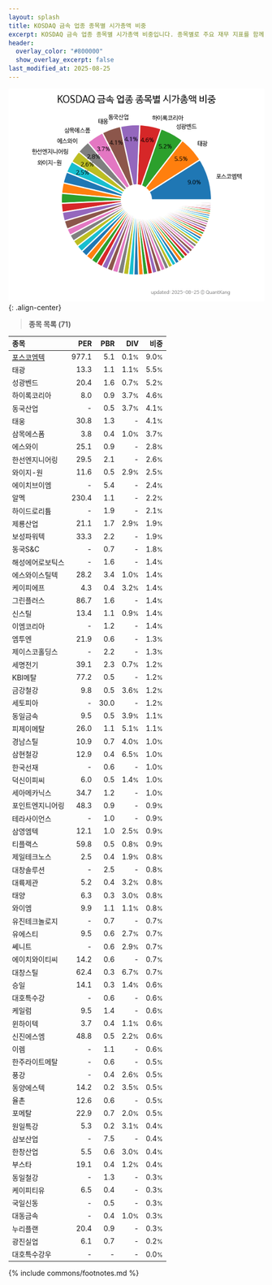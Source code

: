 ```yaml
---
layout: splash
title: KOSDAQ 금속 업종 종목별 시가총액 비중
excerpt: KOSDAQ 금속 업종 종목별 시가총액 비중입니다. 종목별로 주요 재무 지표를 함께 표시합니다.
header:
  overlay_color: "#800000"
  show_overlay_excerpt: false
last_modified_at: 2025-08-25
---
```



![KOSDAQ 금속 업종 종목별 시가총액 비중](/stats/sector/images/kosdaq_업종_금속_종목.png){: .align-center}


> **종목 목록 (71)**<a id="list"></a>

| **종목** | **PER** | **PBR** | **DIV** | **비중** |
| :------- | ------: | ------: | ------: | -------: |
| [포스코엠텍](/009520/) | 977.1 | 5.1 | 0.1<small>%</small> | 9.0<small>%</small> |
| 태광 | 13.3 | 1.1 | 1.1<small>%</small> | 5.5<small>%</small> |
| 성광벤드 | 20.4 | 1.6 | 0.7<small>%</small> | 5.2<small>%</small> |
| 하이록코리아 | 8.0 | 0.9 | 3.7<small>%</small> | 4.6<small>%</small> |
| 동국산업 | - | 0.5 | 3.7<small>%</small> | 4.1<small>%</small> |
| 태웅 | 30.8 | 1.3 | - | 4.1<small>%</small> |
| 삼목에스폼 | 3.8 | 0.4 | 1.0<small>%</small> | 3.7<small>%</small> |
| 에스와이 | 25.1 | 0.9 | - | 2.8<small>%</small> |
| 한선엔지니어링 | 29.5 | 2.1 | - | 2.6<small>%</small> |
| 와이지-원 | 11.6 | 0.5 | 2.9<small>%</small> | 2.5<small>%</small> |
| 에이치브이엠 | - | 5.4 | - | 2.4<small>%</small> |
| 알멕 | 230.4 | 1.1 | - | 2.2<small>%</small> |
| 하이드로리튬 | - | 1.9 | - | 2.1<small>%</small> |
| 제룡산업 | 21.1 | 1.7 | 2.9<small>%</small> | 1.9<small>%</small> |
| 보성파워텍 | 33.3 | 2.2 | - | 1.9<small>%</small> |
| 동국S&C | - | 0.7 | - | 1.8<small>%</small> |
| 해성에어로보틱스 | - | 1.6 | - | 1.4<small>%</small> |
| 에스와이스틸텍 | 28.2 | 3.4 | 1.0<small>%</small> | 1.4<small>%</small> |
| 케이피에프 | 4.3 | 0.4 | 3.2<small>%</small> | 1.4<small>%</small> |
| 그린플러스 | 86.7 | 1.6 | - | 1.4<small>%</small> |
| 신스틸 | 13.4 | 1.1 | 0.9<small>%</small> | 1.4<small>%</small> |
| 이엠코리아 | - | 1.2 | - | 1.4<small>%</small> |
| 엠투엔 | 21.9 | 0.6 | - | 1.3<small>%</small> |
| 제이스코홀딩스 | - | 2.2 | - | 1.3<small>%</small> |
| 세명전기 | 39.1 | 2.3 | 0.7<small>%</small> | 1.2<small>%</small> |
| KBI메탈 | 77.2 | 0.5 | - | 1.2<small>%</small> |
| 금강철강 | 9.8 | 0.5 | 3.6<small>%</small> | 1.2<small>%</small> |
| 세토피아 | - | 30.0 | - | 1.2<small>%</small> |
| 동일금속 | 9.5 | 0.5 | 3.9<small>%</small> | 1.1<small>%</small> |
| 피제이메탈 | 26.0 | 1.1 | 5.1<small>%</small> | 1.1<small>%</small> |
| 경남스틸 | 10.9 | 0.7 | 4.0<small>%</small> | 1.0<small>%</small> |
| 삼현철강 | 12.9 | 0.4 | 6.5<small>%</small> | 1.0<small>%</small> |
| 한국선재 | - | 0.6 | - | 1.0<small>%</small> |
| 덕신이피씨 | 6.0 | 0.5 | 1.4<small>%</small> | 1.0<small>%</small> |
| 세아메카닉스 | 34.7 | 1.2 | - | 1.0<small>%</small> |
| 포인트엔지니어링 | 48.3 | 0.9 | - | 0.9<small>%</small> |
| 테라사이언스 | - | 1.0 | - | 0.9<small>%</small> |
| 삼영엠텍 | 12.1 | 1.0 | 2.5<small>%</small> | 0.9<small>%</small> |
| 티플랙스 | 59.8 | 0.5 | 0.8<small>%</small> | 0.9<small>%</small> |
| 제일테크노스 | 2.5 | 0.4 | 1.9<small>%</small> | 0.8<small>%</small> |
| 대창솔루션 | - | 2.5 | - | 0.8<small>%</small> |
| 대륙제관 | 5.2 | 0.4 | 3.2<small>%</small> | 0.8<small>%</small> |
| 태양 | 6.3 | 0.3 | 3.0<small>%</small> | 0.8<small>%</small> |
| 와이엠 | 9.9 | 1.1 | 1.1<small>%</small> | 0.8<small>%</small> |
| 유진테크놀로지 | - | 0.7 | - | 0.7<small>%</small> |
| 유에스티 | 9.5 | 0.6 | 2.7<small>%</small> | 0.7<small>%</small> |
| 쎄니트 | - | 0.6 | 2.9<small>%</small> | 0.7<small>%</small> |
| 에이치와이티씨 | 14.2 | 0.6 | - | 0.7<small>%</small> |
| 대창스틸 | 62.4 | 0.3 | 6.7<small>%</small> | 0.7<small>%</small> |
| 승일 | 14.1 | 0.3 | 1.4<small>%</small> | 0.6<small>%</small> |
| 대호특수강 | - | 0.6 | - | 0.6<small>%</small> |
| 케일럼 | 9.5 | 1.4 | - | 0.6<small>%</small> |
| 윈하이텍 | 3.7 | 0.4 | 1.1<small>%</small> | 0.6<small>%</small> |
| 신진에스엠 | 48.8 | 0.5 | 2.2<small>%</small> | 0.6<small>%</small> |
| 이렘 | - | 1.1 | - | 0.6<small>%</small> |
| 한주라이트메탈 | - | 0.6 | - | 0.5<small>%</small> |
| 풍강 | - | 0.4 | 2.6<small>%</small> | 0.5<small>%</small> |
| 동양에스텍 | 14.2 | 0.2 | 3.5<small>%</small> | 0.5<small>%</small> |
| 율촌 | 12.6 | 0.6 | - | 0.5<small>%</small> |
| 포메탈 | 22.9 | 0.7 | 2.0<small>%</small> | 0.5<small>%</small> |
| 원일특강 | 5.3 | 0.2 | 3.1<small>%</small> | 0.4<small>%</small> |
| 삼보산업 | - | 7.5 | - | 0.4<small>%</small> |
| 한창산업 | 5.5 | 0.6 | 3.0<small>%</small> | 0.4<small>%</small> |
| 부스타 | 19.1 | 0.4 | 1.2<small>%</small> | 0.4<small>%</small> |
| 동일철강 | - | 1.3 | - | 0.3<small>%</small> |
| 케이피티유 | 6.5 | 0.4 | - | 0.3<small>%</small> |
| 국일신동 | - | 0.5 | - | 0.3<small>%</small> |
| 대동금속 | - | 0.4 | 1.0<small>%</small> | 0.3<small>%</small> |
| 누리플랜 | 20.4 | 0.9 | - | 0.3<small>%</small> |
| 광진실업 | 6.1 | 0.7 | - | 0.2<small>%</small> |
| 대호특수강우 | - | - | - | 0.0<small>%</small> |

{% include commons/footnotes.md %}